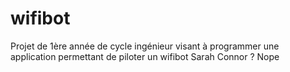 ﻿wifibot
=======

Projet de 1ère année de cycle ingénieur visant à programmer une application permettant de piloter un wifibot
Sarah Connor ? Nope